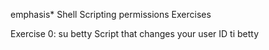 emphasis* Shell Scripting permissions Exercises

Exercise 0: su betty Script that changes your user ID ti betty